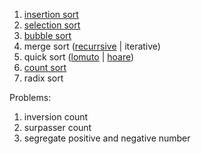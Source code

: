 1. [insertion sort](solutions/insertion_sort.md)
2. [selection sort](solutions/selection_sort.md)
3. [bubble sort](solutions/bubble_sort.md)
4. merge sort ([recurrsive](solutions/merge_sort.md) | iterative)
5. quick sort ([lomuto](solutions/quick_sort_lomuto.md) | [hoare](solutions/quick_sort_hoare.md))
6. [count sort](solutions/count_sort.md)
7. radix sort

Problems:
1. inversion count
2. surpasser count
3. segregate positive and negative number
